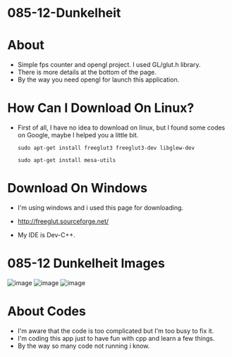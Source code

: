 # 085-12-Dunkelheit
# About
- Simple fps counter and opengl project.
  I used GL/glut.h library.
- There is more details at the bottom of the page.
- By the way you need opengl for launch this application.

# How Can I Download On Linux?
- First of all, I have no idea to download on linux, but I found some codes on Google, maybe I helped you a little bit.

  ```sudo apt-get install freeglut3 freeglut3-dev libglew-dev```
  
  ```sudo apt-get install mesa-utils```

# Download On Windows
- I'm using windows and i used this page for downloading.
*  http://freeglut.sourceforge.net/
- My IDE is Dev-C++.





# 085-12 Dunkelheit Images
![image](https://user-images.githubusercontent.com/66999194/136713500-e0b83adc-aa81-46ee-bda0-613b6e9bd119.png)
![image](https://user-images.githubusercontent.com/66999194/138516401-5a041acc-15a9-48bf-b0e7-b90edab00a1e.png)
![image](https://user-images.githubusercontent.com/66999194/138516522-38a2c747-14eb-422a-bf35-c28f40a98d9b.png)

  
# About Codes
- I'm aware that the code is too complicated but I'm too busy to fix it. 
- I'm coding this app just to have fun with cpp and learn a few things.
- By the way so many code not running i know.
